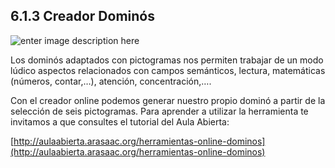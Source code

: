 ## 6.1.3 Creador Dominós

![enter image description here](https://static.arasaac.org/images/aularagon/fichas_domino.jpg)

Los dominós adaptados con pictogramas nos permiten trabajar de un modo lúdico aspectos relacionados con campos semánticos, lectura, matemáticas (números, contar,…), atención, concentración,….

Con el creador online podemos generar nuestro propio dominó a partir de la selección de seis pictogramas. Para aprender a utilizar la herramienta te invitamos a que consultes el tutorial del Aula Abierta:

[http://aulaabierta.arasaac.org/herramientas-online-dominos](http://aulaabierta.arasaac.org/herramientas-online-dominos)
<!--stackedit_data:
eyJoaXN0b3J5IjpbLTk3MjI3NTE3Myw3MzA5OTgxMTZdfQ==
-->